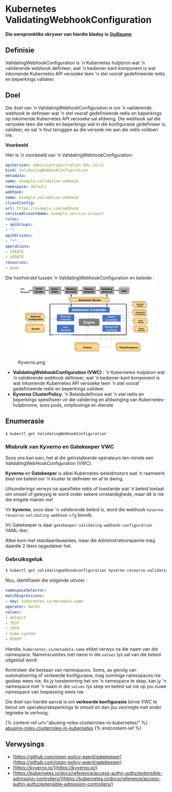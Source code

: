 # Kubernetes ValidatingWebhookConfiguration

**Die oorspronklike skrywer van hierdie bladsy is** [**Guillaume**](https://www.linkedin.com/in/guillaume-chapela-ab4b9a196)

## Definisie

ValidatingWebhookConfiguration is 'n Kubernetes hulpbron wat 'n validerende webhook definieer, wat 'n bediener-kant komponent is wat inkomende Kubernetes API versoeke teen 'n stel vooraf gedefinieerde reëls en beperkings valideer.

## Doel

Die doel van 'n ValidatingWebhookConfiguration is om 'n validerende webhook te definieer wat 'n stel vooraf gedefinieerde reëls en beperkings op inkomende Kubernetes API versoeke sal afdwing. Die webhook sal die versoeke teen die reëls en beperkings wat in die konfigurasie gedefinieer is, valideer, en sal 'n fout teruggee as die versoek nie aan die reëls voldoen nie.

**Voorbeeld**

Hier is 'n voorbeeld van 'n ValidatingWebhookConfiguration:
```yaml
apiVersion: admissionregistration.k8s.io/v1
kind: ValidatingWebhookConfiguration
metadata:
name: example-validation-webhook
namespace: default
webhook:
name: example-validation-webhook
clientConfig:
url: https://example.com/webhook
serviceAccountName: example-service-account
rules:
- apiGroups:
- ""
apiVersions:
- "*"
operations:
- CREATE
- UPDATE
resources:
- pods
```
Die hoofverskil tussen 'n ValidatingWebhookConfiguration en beleide :&#x20;

<figure><img src="../../.gitbook/assets/Kyverno.png" alt=""><figcaption><p>Kyverno.png</p></figcaption></figure>

* **ValidatingWebhookConfiguration (VWC)** : 'n Kubernetes-hulpbron wat 'n validerende webhook definieer, wat 'n bediener-kant komponent is wat inkomende Kubernetes API versoeke teen 'n stel vooraf gedefinieerde reëls en beperkings valideer.
* **Kyverno ClusterPolicy**: 'n Beleidsdefinisie wat 'n stel reëls en beperkings spesifiseer vir die validering en afdwinging van Kubernetes-hulpbronne, soos pods, ontplooiings en dienste

## Enumerasie
```
$ kubectl get ValidatingWebhookConfiguration
```
### Misbruik van Kyverno en Gatekeeper VWC

Soos ons kan sien, het al die geïnstalleerde operateurs ten minste een ValidatingWebHookConfiguration (VWC).

**Kyverno** en **Gatekeeper** is albei Kubernetes-beleidmotors wat 'n raamwerk bied om beleid oor 'n kluster te definieer en af te dwing.

Uitsonderings verwys na spesifieke reëls of toestande wat 'n beleid toelaat om omseil of gewysig te word onder sekere omstandighede, maar dit is nie die enigste manier nie!

Vir **kyverno**, soos daar 'n validerende beleid is, word die webhook `kyverno-resource-validating-webhook-cfg` bevolk.

Vir Gatekeeper is daar `gatekeeper-validating-webhook-configuration` YAML-lêer.

Albei kom met standaardwaardes, maar die Administrateurspanne mag daardie 2 lêers opgedateer het.

### Gebruiksgeluk
```bash
$ kubectl get validatingwebhookconfiguration kyverno-resource-validating-webhook-cfg -o yaml
```
Nou, identifiseer die volgende uitvoer :
```yaml
namespaceSelector:
matchExpressions:
- key: kubernetes.io/metadata.name
operator: NotIn
values:
- default
- TEST
- YOYO
- kube-system
- MYAPP
```
Hierdie, `kubernetes.io/metadata.name` etiket verwys na die naam van die namespace. Namensruimtes met name in die `values` lys sal van die beleid uitgesluit word:

Kontroleer die bestaan van namespaces. Soms, as gevolg van outomatisering of verkeerde konfigurasie, mag sommige namespaces nie geskep wees nie. As jy toestemming het om 'n namespace te skep, kan jy 'n namespace met 'n naam in die `values` lys skep en beleid sal nie op jou nuwe namespace van toepassing wees nie.

Die doel van hierdie aanval is om **verkeerde konfigurasie** binne VWC te benut om operateursbeperkings te omseil en dan jou voorregte met ander tegnieke te verhoog.

{% content-ref url="abusing-roles-clusterroles-in-kubernetes/" %}
[abusing-roles-clusterroles-in-kubernetes](abusing-roles-clusterroles-in-kubernetes/)
{% endcontent-ref %}

## Verwysings

* [https://github.com/open-policy-agent/gatekeeper](https://github.com/open-policy-agent/gatekeeper)
* [https://kyverno.io/](https://kyverno.io/)
* [https://kubernetes.io/docs/reference/access-authn-authz/extensible-admission-controllers/](https://kubernetes.io/docs/reference/access-authn-authz/extensible-admission-controllers/)
